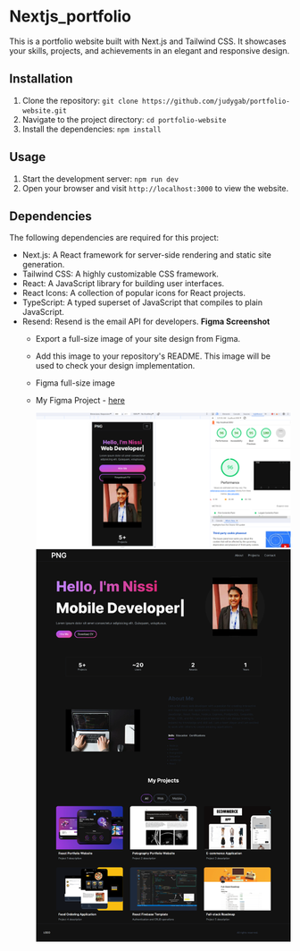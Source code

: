 # Nextjs_portfolio

This is a portfolio website built with Next.js and Tailwind CSS. It showcases your skills, projects, and achievements in an elegant and responsive design.

## Installation

1. Clone the repository: `git clone https://github.com/judygab/portfolio-website.git`
2. Navigate to the project directory: `cd portfolio-website`
3. Install the dependencies: `npm install`

## Usage

1. Start the development server: `npm run dev`
2. Open your browser and visit `http://localhost:3000` to view the website.

## Dependencies

The following dependencies are required for this project:

- Next.js: A React framework for server-side rendering and static site generation.
- Tailwind CSS: A highly customizable CSS framework.
- React: A JavaScript library for building user interfaces.
- React Icons: A collection of popular icons for React projects.
- TypeScript: A typed superset of JavaScript that compiles to plain JavaScript.
- Resend: Resend is the email API for developers.
 **Figma Screenshot**
   - Export a full-size image of your site design from Figma.
   - Add this image to your repository's README.  This image will be used to check your design implementation.
   - Figma full-size image
   - My Figma Project - [here](https://www.figma.com/file/XSAW1FlHs2JebKeQ5r46Se/MidTerm?type=design&node-id=0%3A1&mode=design&t=qUEZX4p3ZeLsw9Kf-1)

     ![lighthouse screenshot](public/images/lighthouse.png)
     ![Porfolio screenshot](public/images/portfolio.png)
